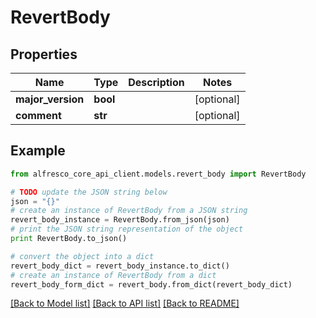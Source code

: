 # RevertBody


## Properties
Name | Type | Description | Notes
------------ | ------------- | ------------- | -------------
**major_version** | **bool** |  | [optional] 
**comment** | **str** |  | [optional] 

## Example

```python
from alfresco_core_api_client.models.revert_body import RevertBody

# TODO update the JSON string below
json = "{}"
# create an instance of RevertBody from a JSON string
revert_body_instance = RevertBody.from_json(json)
# print the JSON string representation of the object
print RevertBody.to_json()

# convert the object into a dict
revert_body_dict = revert_body_instance.to_dict()
# create an instance of RevertBody from a dict
revert_body_form_dict = revert_body.from_dict(revert_body_dict)
```
[[Back to Model list]](../README.md#documentation-for-models) [[Back to API list]](../README.md#documentation-for-api-endpoints) [[Back to README]](../README.md)


